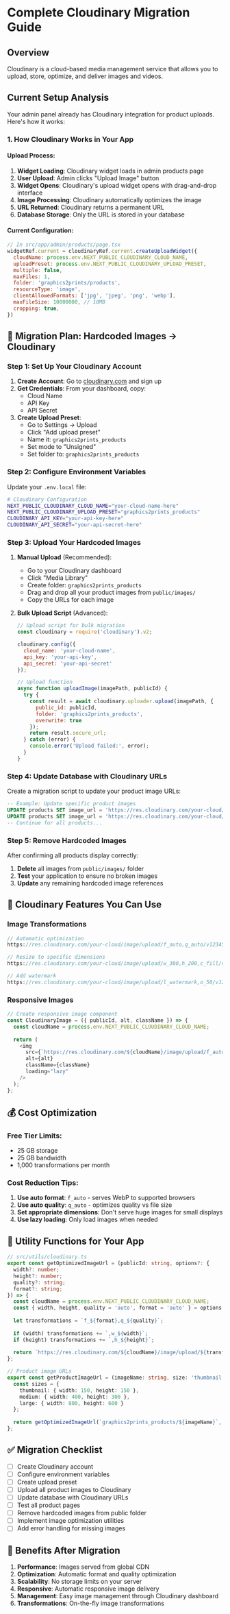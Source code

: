 # Complete Cloudinary Migration Guide

## Overview
Cloudinary is a cloud-based media management service that allows you to upload, store, optimize, and deliver images and videos.

## Current Setup Analysis
Your admin panel already has Cloudinary integration for product uploads. Here's how it works:

### 1. How Cloudinary Works in Your App

#### Upload Process:
1. **Widget Loading**: Cloudinary widget loads in admin products page
2. **User Upload**: Admin clicks "Upload Image" button
3. **Widget Opens**: Cloudinary's upload widget opens with drag-and-drop interface
4. **Image Processing**: Cloudinary automatically optimizes the image
5. **URL Returned**: Cloudinary returns a permanent URL
6. **Database Storage**: Only the URL is stored in your database

#### Current Configuration:
```javascript
// In src/app/admin/products/page.tsx
widgetRef.current = cloudinaryRef.current.createUploadWidget({
  cloudName: process.env.NEXT_PUBLIC_CLOUDINARY_CLOUD_NAME,
  uploadPreset: process.env.NEXT_PUBLIC_CLOUDINARY_UPLOAD_PRESET,
  multiple: false,
  maxFiles: 1,
  folder: 'graphics2prints/products',
  resourceType: 'image',
  clientAllowedFormats: ['jpg', 'jpeg', 'png', 'webp'],
  maxFileSize: 10000000, // 10MB
  cropping: true,
})
```

## 🚀 Migration Plan: Hardcoded Images → Cloudinary

### Step 1: Set Up Your Cloudinary Account

1. **Create Account**: Go to [cloudinary.com](https://cloudinary.com) and sign up
2. **Get Credentials**: From your dashboard, copy:
   - Cloud Name
   - API Key
   - API Secret
3. **Create Upload Preset**:
   - Go to Settings → Upload
   - Click "Add upload preset"
   - Name it: `graphics2prints_products`
   - Set mode to "Unsigned"
   - Set folder to: `graphics2prints_products`

### Step 2: Configure Environment Variables

Update your `.env.local` file:

```bash
# Cloudinary Configuration
NEXT_PUBLIC_CLOUDINARY_CLOUD_NAME="your-cloud-name-here"
NEXT_PUBLIC_CLOUDINARY_UPLOAD_PRESET="graphics2prints_products"
CLOUDINARY_API_KEY="your-api-key-here"
CLOUDINARY_API_SECRET="your-api-secret-here"
```

### Step 3: Upload Your Hardcoded Images

1. **Manual Upload** (Recommended):
   - Go to your Cloudinary dashboard
   - Click "Media Library"
   - Create folder: `graphics2prints_products`
   - Drag and drop all your product images from `public/images/`
   - Copy the URLs for each image

2. **Bulk Upload Script** (Advanced):
   ```javascript
   // Upload script for bulk migration
   const cloudinary = require('cloudinary').v2;
   
   cloudinary.config({
     cloud_name: 'your-cloud-name',
     api_key: 'your-api-key',
     api_secret: 'your-api-secret'
   });
   
   // Upload function
   async function uploadImage(imagePath, publicId) {
     try {
       const result = await cloudinary.uploader.upload(imagePath, {
         public_id: publicId,
         folder: 'graphics2prints_products',
         overwrite: true
       });
       return result.secure_url;
     } catch (error) {
       console.error('Upload failed:', error);
     }
   }
   ```

### Step 4: Update Database with Cloudinary URLs

Create a migration script to update your product image URLs:

```sql
-- Example: Update specific product images
UPDATE products SET image_url = 'https://res.cloudinary.com/your-cloud/image/upload/v1234567890/graphics2prints_products/businesscard.jpg' WHERE id = 1;
UPDATE products SET image_url = 'https://res.cloudinary.com/your-cloud/image/upload/v1234567890/graphics2prints_products/flyer.jpg' WHERE id = 2;
-- Continue for all products...
```

### Step 5: Remove Hardcoded Images

After confirming all products display correctly:

1. **Delete** all images from `public/images/` folder
2. **Test** your application to ensure no broken images
3. **Update** any remaining hardcoded image references

## 🔧 Cloudinary Features You Can Use

### Image Transformations
```javascript
// Automatic optimization
https://res.cloudinary.com/your-cloud/image/upload/f_auto,q_auto/v1234567890/graphics2prints_products/image.jpg

// Resize to specific dimensions
https://res.cloudinary.com/your-cloud/image/upload/w_300,h_200,c_fill/v1234567890/graphics2prints_products/image.jpg

// Add watermark
https://res.cloudinary.com/your-cloud/image/upload/l_watermark,o_50/v1234567890/graphics2prints_products/image.jpg
```

### Responsive Images
```javascript
// Create responsive image component
const CloudinaryImage = ({ publicId, alt, className }) => {
  const cloudName = process.env.NEXT_PUBLIC_CLOUDINARY_CLOUD_NAME;
  
  return (
    <img
      src={`https://res.cloudinary.com/${cloudName}/image/upload/f_auto,q_auto,w_auto,dpr_auto/${publicId}`}
      alt={alt}
      className={className}
      loading="lazy"
    />
  );
};
```

## 💰 Cost Optimization

### Free Tier Limits:
- 25 GB storage
- 25 GB bandwidth
- 1,000 transformations per month

### Cost Reduction Tips:
1. **Use auto format**: `f_auto` - serves WebP to supported browsers
2. **Use auto quality**: `q_auto` - optimizes quality vs file size
3. **Set appropriate dimensions**: Don't serve huge images for small displays
4. **Use lazy loading**: Only load images when needed

## 🔧 Utility Functions for Your App

```typescript
// src/utils/cloudinary.ts
export const getOptimizedImageUrl = (publicId: string, options?: {
  width?: number;
  height?: number;
  quality?: string;
  format?: string;
}) => {
  const cloudName = process.env.NEXT_PUBLIC_CLOUDINARY_CLOUD_NAME;
  const { width, height, quality = 'auto', format = 'auto' } = options || {};
  
  let transformations = `f_${format},q_${quality}`;
  
  if (width) transformations += `,w_${width}`;
  if (height) transformations += `,h_${height}`;
  
  return `https://res.cloudinary.com/${cloudName}/image/upload/${transformations}/${publicId}`;
};

// Product image URLs
export const getProductImageUrl = (imageName: string, size: 'thumbnail' | 'medium' | 'large' = 'medium') => {
  const sizes = {
    thumbnail: { width: 150, height: 150 },
    medium: { width: 400, height: 300 },
    large: { width: 800, height: 600 }
  };
  
  return getOptimizedImageUrl(`graphics2prints_products/${imageName}`, sizes[size]);
};
```

## ✅ Migration Checklist

- [ ] Create Cloudinary account
- [ ] Configure environment variables  
- [ ] Create upload preset
- [ ] Upload all product images to Cloudinary
- [ ] Update database with Cloudinary URLs
- [ ] Test all product pages
- [ ] Remove hardcoded images from public folder
- [ ] Implement image optimization utilities
- [ ] Add error handling for missing images

## 🎯 Benefits After Migration

1. **Performance**: Images served from global CDN
2. **Optimization**: Automatic format and quality optimization
3. **Scalability**: No storage limits on your server
4. **Responsive**: Automatic responsive image delivery
5. **Management**: Easy image management through Cloudinary dashboard
6. **Transformations**: On-the-fly image transformations
